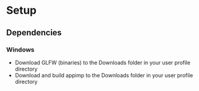 # Setup

## Dependencies

### Windows

* Download GLFW (binaries) to the Downloads folder in your user profile directory
* Download and build appimp to the Downloads folder in your user profile directory
